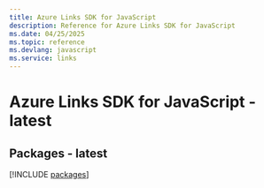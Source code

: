 ```yaml
---
title: Azure Links SDK for JavaScript
description: Reference for Azure Links SDK for JavaScript
ms.date: 04/25/2025
ms.topic: reference
ms.devlang: javascript
ms.service: links
---
```

# Azure Links SDK for JavaScript - latest
## Packages - latest
[!INCLUDE [packages](links-index.md)]